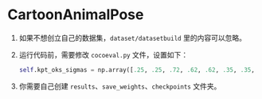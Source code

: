 # CartoonAnimalPose
1. 如果不想创立自己的数据集，`dataset/datasetbuild` 里的内容可以忽略。

2. 运行代码前，需要修改 `cocoeval.py` 文件，设置如下：
   ```python
   self.kpt_oks_sigmas = np.array([.25, .25, .72, .62, .62, .35, .35, .35, .35, .89, .89, .89, .89, .62, .62, .62, .62, 1.07, 1.07, 1.07, .89]) / 10.0
3. 你需要自己创建 `results`、`save_weights`、`checkpoints` 文件夹。
